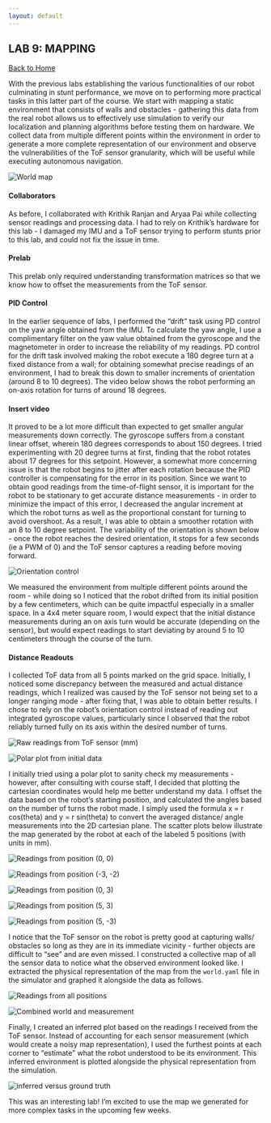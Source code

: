 ```yaml
---
layout: default
---
```


## LAB 9: MAPPING

[Back to Home](./index.html)

With the previous labs establishing the various functionalities of our robot culminating in stunt performance, we move on to performing more practical tasks in this latter part of the course. We start with mapping a static environment that consists of walls and obstacles - gathering this data from the real robot allows us to effectively use simulation to verify our localization and planning algorithms before testing them on hardware. We collect data from multiple different points within the environment in order to generate a more complete representation of our environment and observe the vulnerabilities of the ToF sensor granularity, which will be useful while executing autonomous navigation.

![World map](./images/lab9_real.png)

#### Collaborators

As before, I collaborated with Krithik Ranjan and Aryaa Pai while collecting sensor readings and processing data. I had to rely on Krithik’s hardware for this lab - I damaged my IMU and a ToF sensor trying to perform stunts prior to this lab, and could not fix the issue in time.

#### Prelab

This prelab only required understanding transformation matrices so that we know how to offset the measurements from the ToF sensor.

#### PID Control

In the earlier sequence of labs, I performed the “drift” task using PD control on the yaw angle obtained from the IMU. To calculate the yaw angle, I use a complimentary filter on the yaw value obtained from the gyroscope and the magnetometer in order to increase the reliability of my readings. PD control for the drift task involved making the robot execute a 180 degree turn at a fixed distance from a wall; for obtaining somewhat precise readings of an environment, I had to break this down to smaller increments of orientation (around 8 to 10 degrees). The video below shows the robot performing an on-axis rotation for turns of around 18 degrees.

#### Insert video

It proved to be a lot more difficult than expected to get smaller angular measurements down correctly. The gyroscope suffers from a constant linear offset, wherein 180 degrees corresponds to about 150 degrees. I tried experimenting with 20 degree turns at first, finding that the robot rotates about 17 degrees for this setpoint. However, a somewhat more concerning issue is that the robot begins to jitter after each rotation because the PID controller is compensating for the error in its position. Since we want to obtain good readings from the time-of-flight sensor, it is important for the robot to be stationary to get accurate distance measurements - in order to minimize the impact of this error, I decreased the angular increment at which the robot turns as well as the proportional constant for turning to avoid overshoot. As a result, I was able to obtain a smoother rotation with an 8 to 10 degree setpoint. The variability of the orientation is shown below - once the robot reaches the desired orientation, it stops for a few seconds (ie a PWM of 0) and the ToF sensor captures a reading before moving forward.

![Orientation control](./images/lab9_orientationcontrol.png)

We measured the environment from multiple different points around the room - while doing so I noticed that the robot drifted from its initial position by a few centimeters, which can be quite impactful especially in a smaller space. In a 4x4 meter square room, I would expect that the initial distance measurements during an on axis turn would be accurate (depending on the sensor), but would expect readings to start deviating by around 5 to 10 centimeters through the course of the turn. 

#### Distance Readouts

I collected ToF data from all 5 points marked on the grid space. Initially, I noticed some discrepancy between the measured and actual distance readings, which I realized was caused by the ToF sensor not being set to a longer ranging mode - after fixing that, I was able to obtain better results. I chose to rely on the robot’s orientation control instead of reading out integrated gyroscope values, particularly since I observed that the robot reliably turned fully on its axis within the desired number of turns. 

![Raw readings from ToF sensor (mm)](./images/lab9_initialtof.png)

![Polar plot from initial data](./images/lab9_initialpolar.png)

I initially tried using a polar plot to sanity check my measurements - however, after consulting with course staff, I decided that plotting the cartesian coordinates would help me better understand my data. I offset the data based on the robot’s starting position, and calculated the angles based on the number of turns the robot made. I simply used the formula x = r cos(theta) and y = r sin(theta) to convert the averaged distance/ angle measurements into the 2D cartesian plane. The scatter plots below illustrate the map generated by the robot at each of the labeled 5 positions (with units in mm).

![Readings from position (0, 0)](./images/lab9_00.png)

![Readings from position (-3, -2)](./images/lab9_n3n2.png)

![Readings from position (0, 3)](./images/lab9_03.png)

![Readings from position (5, 3)](./images/lab9_53.png)

![Readings from position (5, -3)](./images/lab9_5n3.png)

I notice that the ToF sensor on the robot is pretty good at capturing walls/ obstacles so long as they are in its immediate vicinity - further objects are difficult to “see” and are even missed. I constructed a collective map of all the sensor data to notice what the observed environment looked like. I extracted the physical representation of the map from the `world.yaml` file in the simulator and graphed it alongside the data as follows.

![Readings from all positions](./images/lab9_collecteddist.png)

![Combined world and measurement](./images/lab9_collated.png)

Finally, I created an inferred plot based on the readings I received from the ToF sensor. Instead of accounting for each sensor measurement (which would create a noisy map representation), I used the furthest points at each corner to “estimate” what the robot understood to be its environment. This inferred environment is plotted alongside the physical representation from the simulation.

![inferred versus ground truth](./images/lab9_final.png)

This was an interesting lab! I’m excited to use the map we generated for more complex tasks in the upcoming few weeks.

